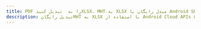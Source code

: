 ---title: PDF را به  تبدیل کنیدXLSX، MHT به XLSX مبدل رایگان یا Android SDKdescription: تبدیل رایگانMHT به XLSX با استفاده از Android Cloud APIs & SDK همچنین اسناد PDF را در Cloud ایجاد، ویرایش و رندر کنید.---